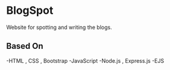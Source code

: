 # BlogSpot
Website for spotting and writing the blogs.

## Based On
-HTML , CSS , Bootstrap
-JavaScript
-Node.js , Express.js
-EJS
